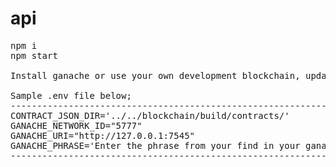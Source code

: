# api

<pre>
npm i
npm start

Install ganache or use your own development blockchain, update your details in the .env file to match your setup.

Sample .env file below;
---------------------------------------------------------------------------
CONTRACT_JSON_DIR='../../blockchain/build/contracts/'
GANACHE_NETWORK_ID="5777"
GANACHE_URI="http://127.0.0.1:7545"
GANACHE_PHRASE='Enter the phrase from your find in your ganache interface'
---------------------------------------------------------------------------
</pre>
